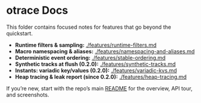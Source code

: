 # otrace Docs

This folder contains focused notes for features that go beyond the quickstart.

- **Runtime filters & sampling:** [./features/runtime-filters.md](./features/runtime-filters.md)
- **Macro namespacing & aliases:** [./features/namespacing-and-aliases.md](./features/namespacing-and-aliases.md)
- **Deterministic event ordering:** [./features/stable-ordering.md](./features/stable-ordering.md)
- **Synthetic tracks at flush (0.2.0):** [./features/synthetic-tracks.md](./features/synthetic-tracks.md)
- **Instants: variadic key/values (0.2.0):** [./features/variadic-kvs.md](./features/variadic-kvs.md)
- **Heap tracing & leak report (since 0.2.0):** [./features/heap-tracing.md](./features/heap-tracing.md)

If you’re new, start with the repo’s main [README](../README.md) for the overview, API tour, and screenshots.
